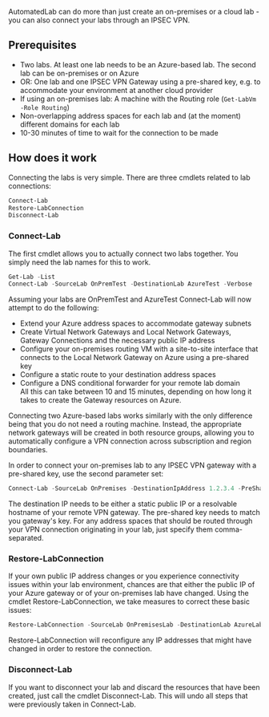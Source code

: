 AutomatedLab can do more than just create an on-premises or a cloud lab - you can also connect your labs through an IPSEC VPN.
## Prerequisites  
- Two labs. At least one lab needs to be an Azure-based lab. The second lab can be on-premises or on Azure
- OR: One lab and one IPSEC VPN Gateway using a pre-shared key, e.g. to accommodate your environment at another cloud provider
- If using an on-premises lab: A machine with the Routing role (```Get-LabVm -Role Routing```)
- Non-overlapping address spaces for each lab and (at the moment) different domains for each lab
- 10-30 minutes of time to wait for the connection to be made

## How does it work  
Connecting the labs is very simple. There are three cmdlets related to lab connections:  
```powershell
Connect-Lab
Restore-LabConnection
Disconnect-Lab
```  
### Connect-Lab
The first cmdlet allows you to actually connect two labs together. You simply need the lab names for this to work.  
```powershell
Get-Lab -List
Connect-Lab -SourceLab OnPremTest -DestinationLab AzureTest -Verbose
```  
Assuming your labs are OnPremTest and AzureTest Connect-Lab will now attempt to do the following:
- Extend your Azure address spaces to accommodate gateway subnets
- Create Virtual Network Gateways and Local Network Gateways, Gateway Connections and the necessary public IP address
- Configure your on-premises routing VM with a site-to-site interface that connects to the Local Network Gateway on Azure using a pre-shared key
- Configure a static route to your destination address spaces
- Configure a DNS conditional forwarder for your remote lab domain  
All this can take between 10 and 15 minutes, depending on how long it takes to create the Gateway resources on Azure.  

Connecting two Azure-based labs works similarly with the only difference being that you do not need a routing machine. Instead, the appropriate network gateways will be created in both resource groups, allowing you to automatically configure a VPN connection across subscription and region boundaries.  

In order to connect your on-premises lab to any IPSEC VPN gateway with a pre-shared key, use the second parameter set:  
```powershell
Connect-Lab -SourceLab OnPremises -DestinationIpAddress 1.2.3.4 -PreSharedKey "SomePsk!" -AddressSpace "10.10.0.0/16","192.168.27.0/24"
```  
The destination IP needs to be either a static public IP or a resolvable hostname of your remote VPN gateway. The pre-shared key needs to match you gateway's key. For any address spaces that should be routed through your VPN connection originating in your lab, just specify them comma-separated.  
### Restore-LabConnection
If your own public IP address changes or you experience connectivity issues within your lab environment, chances are that either the public IP of your Azure gateway or of your on-premises lab have changed. Using the cmdlet Restore-LabConnection, we take measures to correct these basic issues:  
```powershell
Restore-LabConnection -SourceLab OnPremisesLab -DestinationLab AzureLab
```  
Restore-LabConnection will reconfigure any IP addresses that might have changed in order to restore the connection.  
### Disconnect-Lab  
If you want to disconnect your lab and discard the resources that have been created, just call the cmdlet Disconnect-Lab. This will undo all steps that were previously taken in Connect-Lab.
